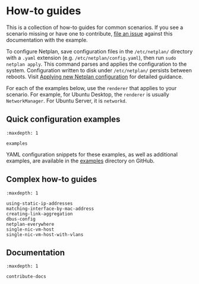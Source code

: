 # How-to guides

This is a collection of how-to guides for common scenarios. If you see a scenario missing or have one to contribute, [file an issue](https://bugs.launchpad.net/netplan/+filebug) against this documentation with the example.

To configure Netplan, save configuration files in the `/etc/netplan/` directory with a `.yaml` extension (e.g. `/etc/netplan/config.yaml`), then run `sudo netplan apply`. This command parses and applies the configuration to the system. Configuration written to disk under `/etc/netplan/` persists between reboots. Visit [Applying new Netplan configuration](/netplan-tutorial.md#applying-new-netplan-configuration) for detailed guidance.

For each of the examples below, use the `renderer` that applies to your scenario. For example, for Ubuntu Desktop, the `renderer` is usually `NetworkManager`. For Ubuntu Server, it is `networkd`.


## Quick configuration examples

```{toctree}
:maxdepth: 1

examples
```

YAML configuration snippets for these examples, as well as additional examples, are available in the [examples](https://github.com/canonical/netplan/tree/main/examples) directory on GitHub.


## Complex how-to guides

```{toctree}
:maxdepth: 1

using-static-ip-addresses
matching-interface-by-mac-address
creating-link-aggregation
dbus-config
netplan-everywhere
single-nic-vm-host
single-nic-vm-host-with-vlans
```


## Documentation

```{toctree}
:maxdepth: 1

contribute-docs
```
